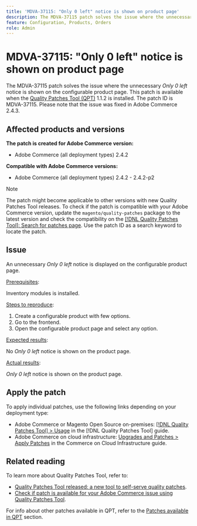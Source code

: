 ```yaml
---
title: 'MDVA-37115: "Only 0 left" notice is shown on product page'
description: The MDVA-37115 patch solves the issue where the unnecessary *Only 0 left* notice is shown on the configurable product page. This patch is available when the [Quality Patches Tool (QPT)](https://experienceleague.adobe.com/en/docs/commerce-knowledge-base/kb/announcements/commerce-announcements/magento-quality-patches-released-new-tool-to-self-serve-quality-patches) 1.1.2 is installed. The patch ID is MDVA-37115. Please note that the issue was fixed in Adobe Commerce 2.4.3.
feature: Configuration, Products, Orders
role: Admin
---
```

# MDVA-37115: "Only 0 left" notice is shown on product page

The MDVA-37115 patch solves the issue where the unnecessary *Only 0 left* notice is shown on the configurable product page. This patch is available when the [Quality Patches Tool (QPT)](https://experienceleague.adobe.com/en/docs/commerce-knowledge-base/kb/announcements/commerce-announcements/magento-quality-patches-released-new-tool-to-self-serve-quality-patches) 1.1.2 is installed. The patch ID is MDVA-37115. Please note that the issue was fixed in Adobe Commerce 2.4.3.

## Affected products and versions

**The patch is created for Adobe Commerce version:**

* Adobe Commerce (all deployment types) 2.4.2

**Compatible with Adobe Commerce versions:**

* Adobe Commerce (all deployment types) 2.4.2 - 2.4.2-p2

>[!NOTE]
>
>The patch might become applicable to other versions with new Quality Patches Tool releases. To check if the patch is compatible with your Adobe Commerce version, update the `magento/quality-patches` package to the latest version and check the compatibility on the [[!DNL Quality Patches Tool]: Search for patches page](https://experienceleague.adobe.com/en/docs/commerce-knowledge-base/kb/announcements/commerce-announcements/magento-quality-patches-released-new-tool-to-self-serve-quality-patches). Use the patch ID as a search keyword to locate the patch.

## Issue

An unnecessary *Only 0 left* notice is displayed on the configurable product page.

<u>Prerequisites</u>:

Inventory modules is installed.

<u>Steps to reproduce</u>:

1. Create a configurable product with few options.
1. Go to the frontend.
1. Open the configurable product page and select any option.

<u>Expected results</u>:

No *Only 0 left* notice is shown on the product page.

<u>Actual results</u>:

*Only 0 left* notice is shown on the product page.

## Apply the patch

To apply individual patches, use the following links depending on your deployment type:

* Adobe Commerce or Magento Open Source on-premises: [[!DNL Quality Patches Tool] > Usage](/help/tools/quality-patches-tool/usage.md) in the [!DNL Quality Patches Tool] guide.
* Adobe Commerce on cloud infrastructure: [Upgrades and Patches > Apply Patches](https://experienceleague.adobe.com/docs/commerce-cloud-service/user-guide/develop/upgrade/apply-patches.html) in the Commerce on Cloud Infrastructure guide.

## Related reading

To learn more about Quality Patches Tool, refer to:

* [Quality Patches Tool released: a new tool to self-serve quality patches](https://experienceleague.adobe.com/en/docs/commerce-knowledge-base/kb/announcements/commerce-announcements/magento-quality-patches-released-new-tool-to-self-serve-quality-patches).
* [Check if patch is available for your Adobe Commerce issue using Quality Patches Tool](/help/tools/quality-patches-tool/patches-available-in-qpt/check-patch-for-magento-issue-with-magento-quality-patches.md).

For info about other patches available in QPT, refer to the [Patches available in QPT](https://support.magento.com/hc/en-us/sections/360010506631-Patches-available-in-MQP-tool-) section.
